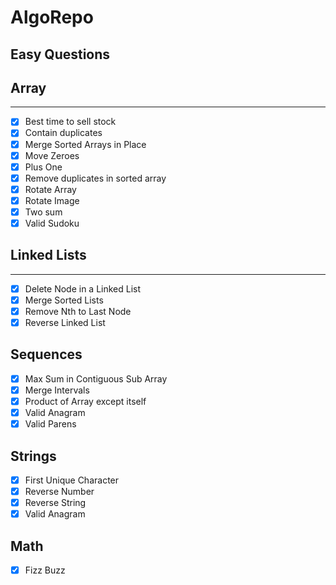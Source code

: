 # AlgoRepo
## Easy Questions
## Array
----- 
- [x] Best time to sell stock
- [x] Contain duplicates
- [x] Merge Sorted Arrays in Place
- [x] Move Zeroes
- [x] Plus One
- [x] Remove duplicates in sorted array
- [x] Rotate Array
- [x] Rotate Image
- [x] Two sum
- [x] Valid Sudoku

## Linked Lists
-----
- [x] Delete Node in a Linked List
- [x] Merge Sorted Lists
- [x] Remove Nth to Last Node
- [x] Reverse Linked List

## Sequences
- [x] Max Sum in Contiguous Sub Array
- [x] Merge Intervals
- [x] Product of Array except itself
- [x] Valid Anagram
- [x] Valid Parens

## Strings
- [x] First Unique Character
- [x] Reverse Number
- [x] Reverse String
- [x] Valid Anagram

## Math
- [x] Fizz Buzz